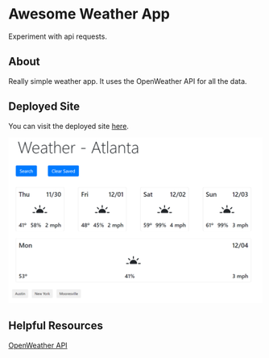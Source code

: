 # Awesome Weather App
Experiment with api requests.

## About
Really simple weather app. It uses the OpenWeather API for all the data.

## Deployed Site
You can visit the deployed site [here](https://canadianbleach.github.io/weather-app/).

![Site Image](./assets/images/Capture.PNG)

## Helpful Resources
[OpenWeather API](https://openweathermap.org/api)

